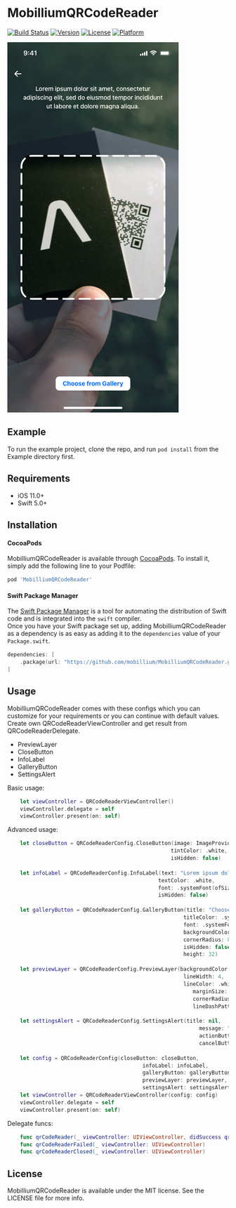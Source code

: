 # MobilliumQRCodeReader

[![Build Status](https://github.com/mobillium/MobilliumQRCodeReader/actions/workflows/ci.yml/badge.svg)](https://github.com/mobillium/MobilliumQRCodeReader/actions/workflows/ci.yml)
[![Version](https://img.shields.io/cocoapods/v/MobilliumQRCodeReader.svg?style=flat)](https://cocoapods.org/pods/MobilliumQRCodeReader)
[![License](https://img.shields.io/cocoapods/l/MobilliumQRCodeReader.svg?style=flat)](https://cocoapods.org/pods/MobilliumQRCodeReader)
[![Platform](https://img.shields.io/cocoapods/p/MobilliumQRCodeReader.svg?style=flat)](https://cocoapods.org/pods/MobilliumQRCodeReader)

![Preview](Resources/preview.png)

## Example

To run the example project, clone the repo, and run `pod install` from the Example directory first.

## Requirements
- iOS 11.0+
- Swift 5.0+

## Installation

#### CocoaPods

MobilliumQRCodeReader is available through [CocoaPods](https://cocoapods.org). To install
it, simply add the following line to your Podfile:

```ruby
pod 'MobilliumQRCodeReader'
```

#### Swift Package Manager

The [Swift Package Manager](https://swift.org/package-manager/) is a tool for automating the distribution of Swift code and is integrated into the `swift` compiler.    
Once you have your Swift package set up, adding MobilliumQRCodeReader as a dependency is as easy as adding it to the `dependencies` value of your `Package.swift`.

```swift
dependencies: [
    .package(url: "https://github.com/mobillium/MobilliumQRCodeReader.git", .upToNextMajor(from: "1.1.0"))
]
```

## Usage
MobilliumQRCodeReader comes with these configs which you can customize for your requirements or you can continue with default values.     
Create own QRCodeReaderViewController and get result from QRCodeReaderDelegate.
- PreviewLayer
- CloseButton
- InfoLabel
- GalleryButton
- SettingsAlert

Basic usage:
```swift
    let viewController = QRCodeReaderViewController()
    viewController.delegate = self
    viewController.present(on: self)
```

Advanced usage:
```swift
    let closeButton = QRCodeReaderConfig.CloseButton(image: ImageProvider.getCloseImage(),
                                                    tintColor: .white,
                                                    isHidden: false)
        
    let infoLabel = QRCodeReaderConfig.InfoLabel(text: "Lorem ipsum dolor sit amet, consectetur adipiscing elit",
                                                textColor: .white,
                                                font: .systemFont(ofSize: 14),
                                                isHidden: false)
        
    let galleryButton = QRCodeReaderConfig.GalleryButton(title: "Choose from Gallery",
                                                        titleColor: .systemBlue,
                                                        font: .systemFont(ofSize: 14, weight: .semibold),
                                                        backgroundColor: .white,
                                                        cornerRadius: 8,
                                                        isHidden: false,
                                                        height: 32)
        
    let previewLayer = QRCodeReaderConfig.PreviewLayer(backgroundColor: UIColor.gray.withAlphaComponent(0.3).cgColor,
                                                        lineWidth: 4,
                                                        lineColor: .white,
                                                           marginSize: 32,
                                                           cornerRadius: 24,
                                                           lineDashPattern: [25, 10])
        
    let settingsAlert = QRCodeReaderConfig.SettingsAlert(title: nil,
                                                             message: "Go to Settings?",
                                                             actionButtonTitle: "Settings",
                                                             cancelButtonTitle: "Cancel")
        
    let config = QRCodeReaderConfig(closeButton: closeButton,
                                           infoLabel: infoLabel,
                                           galleryButton: galleryButton,
                                           previewLayer: previewLayer,
                                           settingsAlert: settingsAlert)
    let viewController = QRCodeReaderViewController(config: config)
    viewController.delegate = self
    viewController.present(on: self)
```


Delegate funcs:
```swift
    func qrCodeReader(_ viewController: UIViewController, didSuccess qrCode: String)
    func qrCodeReaderFailed(_ viewController: UIViewController)
    func qrCodeReaderClosed(_ viewController: UIViewController)
```

## License

MobilliumQRCodeReader is available under the MIT license. See the LICENSE file for more info.
